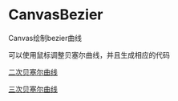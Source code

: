 # CanvasBezier
Canvas绘制bezier曲线

可以使用鼠标调整贝塞尔曲线，并且生成相应的代码

[二次贝塞尔曲线](printQuadraticBezier.html)

[三次贝塞尔曲线](printCubicBezier.html)